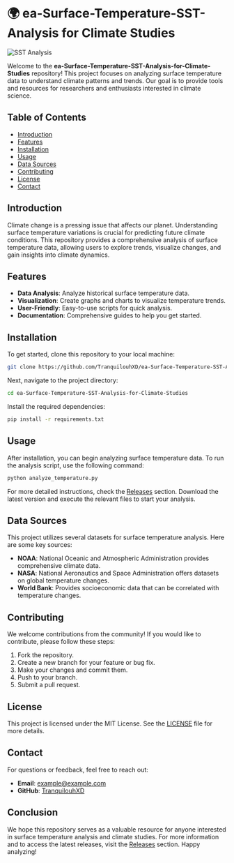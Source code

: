 # 🌍 ea-Surface-Temperature-SST-Analysis for Climate Studies

![SST Analysis](https://img.shields.io/badge/SST%20Analysis-Climate%20Studies-blue.svg)

Welcome to the **ea-Surface-Temperature-SST-Analysis-for-Climate-Studies** repository! This project focuses on analyzing surface temperature data to understand climate patterns and trends. Our goal is to provide tools and resources for researchers and enthusiasts interested in climate science.

## Table of Contents

- [Introduction](#introduction)
- [Features](#features)
- [Installation](#installation)
- [Usage](#usage)
- [Data Sources](#data-sources)
- [Contributing](#contributing)
- [License](#license)
- [Contact](#contact)

## Introduction

Climate change is a pressing issue that affects our planet. Understanding surface temperature variations is crucial for predicting future climate conditions. This repository provides a comprehensive analysis of surface temperature data, allowing users to explore trends, visualize changes, and gain insights into climate dynamics.

## Features

- **Data Analysis**: Analyze historical surface temperature data.
- **Visualization**: Create graphs and charts to visualize temperature trends.
- **User-Friendly**: Easy-to-use scripts for quick analysis.
- **Documentation**: Comprehensive guides to help you get started.

## Installation

To get started, clone this repository to your local machine:

```bash
git clone https://github.com/TranquilouhXD/ea-Surface-Temperature-SST-Analysis-for-Climate-Studies.git
```

Next, navigate to the project directory:

```bash
cd ea-Surface-Temperature-SST-Analysis-for-Climate-Studies
```

Install the required dependencies:

```bash
pip install -r requirements.txt
```

## Usage

After installation, you can begin analyzing surface temperature data. To run the analysis script, use the following command:

```bash
python analyze_temperature.py
```

For more detailed instructions, check the [Releases](https://github.com/TranquilouhXD/ea-Surface-Temperature-SST-Analysis-for-Climate-Studies/releases) section. Download the latest version and execute the relevant files to start your analysis.

## Data Sources

This project utilizes several datasets for surface temperature analysis. Here are some key sources:

- **NOAA**: National Oceanic and Atmospheric Administration provides comprehensive climate data.
- **NASA**: National Aeronautics and Space Administration offers datasets on global temperature changes.
- **World Bank**: Provides socioeconomic data that can be correlated with temperature changes.

## Contributing

We welcome contributions from the community! If you would like to contribute, please follow these steps:

1. Fork the repository.
2. Create a new branch for your feature or bug fix.
3. Make your changes and commit them.
4. Push to your branch.
5. Submit a pull request.

## License

This project is licensed under the MIT License. See the [LICENSE](LICENSE) file for more details.

## Contact

For questions or feedback, feel free to reach out:

- **Email**: example@example.com
- **GitHub**: [TranquilouhXD](https://github.com/TranquilouhXD)

## Conclusion

We hope this repository serves as a valuable resource for anyone interested in surface temperature analysis and climate studies. For more information and to access the latest releases, visit the [Releases](https://github.com/TranquilouhXD/ea-Surface-Temperature-SST-Analysis-for-Climate-Studies/releases) section. Happy analyzing!